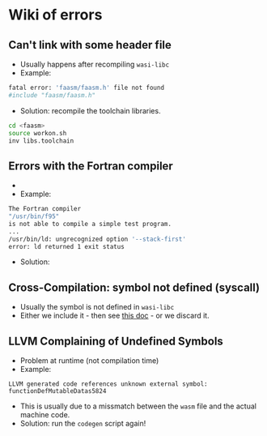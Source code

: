 # Wiki of errors

## Can't link with some header file
+ Usually happens after recompiling `wasi-libc`
+ Example:
```bash
fatal error: 'faasm/faasm.h' file not found
#include "faasm/faasm.h"
```
+ Solution: recompile the toolchain libraries.
```bash
cd <faasm>
source workon.sh
inv libs.toolchain
```

## Errors with the Fortran compiler
+
+ Example:
```bash
The Fortran compiler
"/usr/bin/f95"
is not able to compile a simple test program.
...
/usr/bin/ld: ungrecognized option '--stack-first'
error: ld returned 1 exit status
```
+  Solution: 


## Cross-Compilation: symbol not defined (syscall)
+ Usually the symbol is not defined in `wasi-libc`
+ Either we include it - then see [this doc](./extending_libc.md) - or we 
discard it.

## LLVM Complaining of Undefined Symbols
+ Problem at runtime (not compilation time)
+ Example:
```
LLVM generated code references unknown external symbol: functionDefMutableDatas5824
```
+ This is usually due to a missmatch between the `wasm` file and the actual machine code.
+ Solution: run the `codegen` script again!
